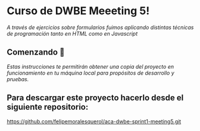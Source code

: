 # Curso de DWBE Meeeting 5!

 _A través de ejercicios sobre formularios fuimos aplicando distintas técnicas de programación tanto en HTML como en Javascript_

## Comenzando 🚀

_Estas instrucciones te permitirán obtener una copia del proyecto en funcionamiento en tu máquina local para propósitos de desarrollo y pruebas._

## Para descargar este proyecto hacerlo desde el siguiente repositorio:
https://github.com/felipemoralesquerol/aca-dwbe-sprint1-meeting5.git

